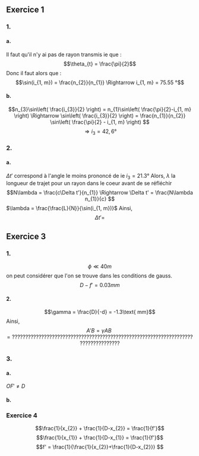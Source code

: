 ## Exercice 1
### 1.
#### a.
Il faut qu'il n'y ai pas de rayon transmis ie que : 
$$\theta_{t} = \frac{\pi}{2}$$
Donc il faut alors que : 
$$\sin(i_{1, m}) = \frac{n_{2}}{n_{1}} \Rightarrow i_{1, m} = 75.55 °$$

#### b.
$$n_{3}\sin\left( \frac{i_{3}}{2} \right) = n_{1}\sin\left( \frac{\pi}{2}-i_{1, m} \right) \Rightarrow \sin\left( \frac{i_{3}}{2} \right) = \frac{n_{1}}{n_{2}} \sin\left( \frac{\pi}{2} - i_{1, m} \right) $$
$$\Rightarrow i_{3} = 42,6°$$

### 2.
#### a.
$\Delta t'$ correspond à l'angle le moins prononcé de ie $i_{3} = 21.3°$ 
Alors, $\lambda$ la longueur de trajet pour un rayon dans le coeur avant de se réfléchir
$$N\lambda =  \frac{c\Delta t'}{n_{1}} \Rightarrow \Delta t' = \frac{N\lambda n_{1}}{c}  $$
$\lambda = \frac{\frac{L}{N}}{\sin(i_{1, m})}$
Ainsi, 
$$\Delta t' = $$


## Exercice 3
### 1.
$$\phi \ll 40 m $$
on peut considérer que l'on se trouve dans les conditions de gauss. 
$$$$
$$D-f' = 0.03 mm$$
#### 2.
$$\gamma = \frac{D}{-d} = -1.3\text{ mm}$$
Ainsi, 
$$A'B = \gamma AB = ???????????????????????????????????????????????????????????????????????????????????$$


### 3.
#### a.
$OF' \neq D$

#### b.



### Exercice 4


$$\frac{1}{x_{2}} + \frac{1}{D-x_{2}} = \frac{1}{f'}$$
$$\frac{1}{x_{1}} + \frac{1}{D-x_{1}} = \frac{1}{f'}$$
$$f' = \frac{1}{\frac{1}{x_{2}}+\frac{1}{D-x_{2}}} $$